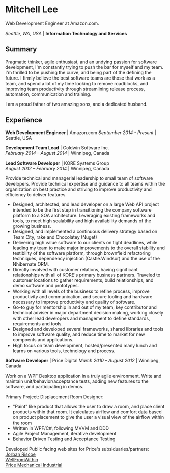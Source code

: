 Mitchell Lee
========

Web Development Engineer at Amazon.com.

_Seattle, WA, USA_ | **Information Technology and Services**


## Summary

Pragmatic thinker, agile enthusiast, and an undying passion for software development, I'm constantly trying to push the bar for myself and my team. I'm thrilled to be pushing the curve, and being part of the defining the future. I firmly believe the best software teams are those that work as a team, and spend a lot of my time looking to remove roadblocks, and improving team productivity through streamlining release process, automation, communication and training.

I am a proud father of two amazing sons, and a dedicated husband.

## Experience
**Web Development Engineer** \| Amazon.com
_September 2014 - Present_ \| Seattle, USA

**Development Team Lead** \| Coldwin Software Inc.  
_February 2014 – August 2014_ \| Winnipeg, Canada

**Lead Software Developer** \| KORE Systems Group  
_August 2012 – February 2014_ \| Winnipeg, Canada

Provide technical and managerial leadership to small team of software developers. Provide technical expertise and guidance to all teams within the organization on best practice and striving to improve productivity and efficiency to deliver features.

- Designed, architected, and lead developer on a large Web API project intended to be the first step in transitioning the company software platform to a SOA architecture. Leveraging existing frameworks and tools, to meet high scalability and high availability demands of the growing business.
- Designed, and implemented a continuous delivery strategy based on Team City, rake and Chocolatey (Nuget)
- Delivering high value software to our clients on tight deadlines, while leading my team to make major improvements to the overall stability and testibility of the software platform, through brownfield refactoring techniques, dependency injection (Castle.Windsor) and the use of the Nhibernate ORM.
- Directly involved with customer relations, having significant relationships with all of KORE's primary business partners. Traveled to customer locations to gather requirements, build relationships, and demo software and prototypes.
- Working with all levels of the business to refine process, improve productivity and communication, and secure tooling and hardware necessary to improve productivity and quality of software.
- Go-to guy for mentorship in and out of my team, key contributor and technical adviser in major department decision making, working closely with other lead developers and management to define standards, requirements and tools.
- Designed and developed several frameworks, shared libraries and tools to improve software quality, and reduce time to market for new compoents and applications.
- High focus on team development, hosted/presented many lunch and learns on various tools, technology and process.

**Software Developer** \| Price Digital
_March 2010 – August 2012_ \| Winnipeg, Canada

Work on a WPF Desktop application in a truly agile environment. Write and maintain unit/behavior/acceptance tests, adding new features to the software, and participating in demos.

Primary Project: Displacement Room Designer:

- "Paint" like product that allows the user to draw a room, and place client products within that room. It calculates airflow and comfort data based on product placement to give the user a visual view of the airflow within the room
- Written in WPF/C#, following MVVM and DDD
- Agile Project Management, iterative development
- Behavior Driven Testing and Acceptance Testing

Developed Public facing web sites for Price's subsiduaries/partners:  
[Jorban Riscoe](http://www.jorban-riscoe.com/default.aspx)  
[WellFromWithin](http://wellfromwithin.ca/)  
[Price Mechanical Industrial](http://www.price-mech.com/)  